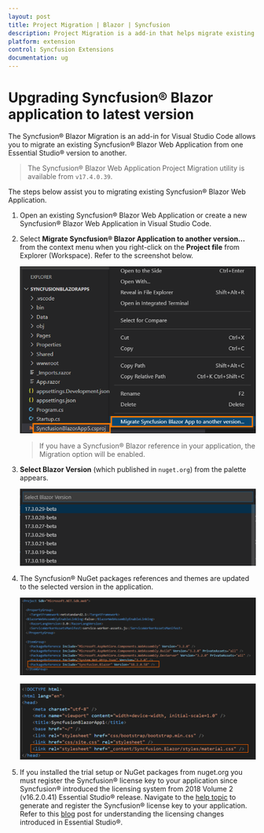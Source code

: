 ```yaml
---
layout: post
title: Project Migration | Blazor | Syncfusion
description: Project Migration is a add-in that helps migrate existing Syncfusion Blazor project from one Syncfusion version to another version
platform: extension
control: Syncfusion Extensions
documentation: ug
---
```


# Upgrading Syncfusion® Blazor application to latest version

The Syncfusion® Blazor Migration is an add-in for Visual Studio Code allows you to migrate an existing Syncfusion® Blazor Web Application from one Essential Studio® version to another.

   > The Syncfusion® Blazor Web Application Project Migration utility is available from `v17.4.0.39`.

The steps below assist you to migrating existing Syncfusion® Blazor Web Application.

1. Open an existing Syncfusion® Blazor Web Application or create a new Syncfusion® Blazor Web Application in Visual Studio Code.

2. Select **Migrate Syncfusion® Blazor Application to another version...** from the context menu when you right-click on the **Project file** from Explorer (Workspace). Refer to the screenshot below.

    ![Migration add-in](images/Migration.PNG)

    >  If you have a Syncfusion® Blazor reference in your application, the Migration option will be enabled.

3. **Select Blazor Version** (which published in `nuget.org`) from the palette appears.

    ![Select Blazor Version](images/VersionSelection.PNG)

4. The Syncfusion® NuGet packages references and themes are updated to the selected version in the application.

    ![NuGetPackage](images/NuGetPackage.png)

    ![CDNLink](images/CDNLink.png)

5. If you installed the trial setup or NuGet packages from nuget.org you must register the Syncfusion® license key to your application since Syncfusion® introduced the licensing system from 2018 Volume 2 (v16.2.0.41) Essential Studio® release. Navigate to the [help topic](https://help.Syncfusion.com/common/essential-studio/licensing/license-key#how-to-generate-Syncfusion-license-key) to generate and register the Syncfusion® license key to your application. Refer to this [blog](https://www.Syncfusion.com/blogs/post/whats-new-in-2018-volume-2.aspx) post for understanding the licensing changes introduced in Essential Studio®.